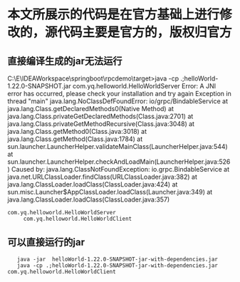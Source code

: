 # 本文所展示的代码是在官方基础上进行修改的，源代码主要是官方的，版权归官方


## 直接编译生成的jar无法运行
C:\E\IDEAWorkspace\springboot\rpcdemo\target>java -cp .;helloWorld-1.22.0-SNAPSHOT.jar  com.yq.helloworld.HelloWorldServer
Error: A JNI error has occurred, please check your installation and try again
Exception in thread "main" java.lang.NoClassDefFoundError: io/grpc/BindableService
        at java.lang.Class.getDeclaredMethods0(Native Method)
        at java.lang.Class.privateGetDeclaredMethods(Class.java:2701)
        at java.lang.Class.privateGetMethodRecursive(Class.java:3048)
        at java.lang.Class.getMethod0(Class.java:3018)
        at java.lang.Class.getMethod(Class.java:1784)
        at sun.launcher.LauncherHelper.validateMainClass(LauncherHelper.java:544)
        at sun.launcher.LauncherHelper.checkAndLoadMain(LauncherHelper.java:526)
Caused by: java.lang.ClassNotFoundException: io.grpc.BindableService
        at java.net.URLClassLoader.findClass(URLClassLoader.java:382)
        at java.lang.ClassLoader.loadClass(ClassLoader.java:424)
        at sun.misc.Launcher$AppClassLoader.loadClass(Launcher.java:349)
        at java.lang.ClassLoader.loadClass(ClassLoader.java:357)

    com.yq.helloworld.HelloWorldServer
         com.yq.helloworld.HelloWorldClient

## 可以直接运行的jar
       java -jar  helloWorld-1.22.0-SNAPSHOT-jar-with-dependencies.jar
       java -cp .;helloWorld-1.22.0-SNAPSHOT-jar-with-dependencies.jar  com.yq.helloworld.HelloWorldClient